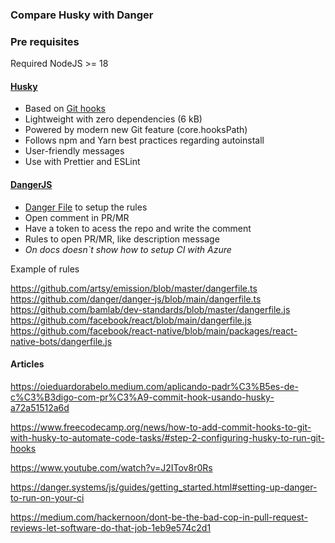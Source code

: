 ### Compare Husky with Danger

### Pre requisites

Required NodeJS >= 18

#### [Husky](https://typicode.github.io/husky/getting-started.html)

- Based on [Git hooks](https://git-scm.com/docs/githooks)
- Lightweight with zero dependencies (6 kB)
- Powered by modern new Git feature (core.hooksPath)
- Follows npm and Yarn best practices regarding autoinstall
- User-friendly messages
- Use with Prettier and ESLint

#### [DangerJS](https://danger.systems/js/)

- [Danger File](https://danger.systems/js/guides/the_dangerfile) to setup the rules
- Open comment in PR/MR 
- Have a token to acess the repo and write the comment
- Rules to open PR/MR, like description message
- *On docs doesn`t show how to setup CI with Azure*

Example of rules 

https://github.com/artsy/emission/blob/master/dangerfile.ts
https://github.com/danger/danger-js/blob/main/dangerfile.ts
https://github.com/bamlab/dev-standards/blob/master/dangerfile.js
https://github.com/facebook/react/blob/main/dangerfile.js
https://github.com/facebook/react-native/blob/main/packages/react-native-bots/dangerfile.js

#### Articles

https://oieduardorabelo.medium.com/aplicando-padr%C3%B5es-de-c%C3%B3digo-com-pr%C3%A9-commit-hook-usando-husky-a72a51512a6d

https://www.freecodecamp.org/news/how-to-add-commit-hooks-to-git-with-husky-to-automate-code-tasks/#step-2-configuring-husky-to-run-git-hooks

https://www.youtube.com/watch?v=J2ITov8r0Rs

https://danger.systems/js/guides/getting_started.html#setting-up-danger-to-run-on-your-ci

https://medium.com/hackernoon/dont-be-the-bad-cop-in-pull-request-reviews-let-software-do-that-job-1eb9e574c2d1